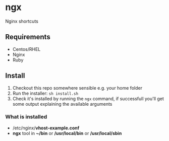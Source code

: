 # ngx
Nginx shortcuts

## Requirements
* Centos/RHEL
* Nginx
* Ruby

## Install
1. Checkout this repo somewhere sensible e.g. your home folder
2. Run the installer: `sh install.sh`
3. Check it's installed by running the `ngx` command, if successfull you'll get some output explaining the available arguments

### What is installed
* /etc/nginx/**vhost-example.conf**
* **ngx** tool in **~/bin** or **/usr/local/bin** or **/usr/local/sbin**
